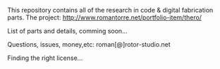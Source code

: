 

This repository contains all of the research in code & digital fabrication parts. 
The project: http://www.romantorre.net/portfolio-item/thero/


List of parts and details, comming soon...


Questions, issues, money,etc: roman[@]rotor-studio.net


Finding the right license...
